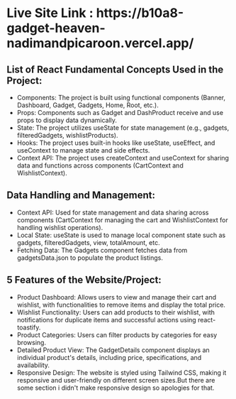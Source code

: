 <h1>Live Site Link : https://b10a8-gadget-heaven-nadimandpicaroon.vercel.app/ </h1>

<h2> List of React Fundamental Concepts Used in the Project:</h2>
<ul>
<li>
Components: The project is built using functional components (Banner, Dashboard, Gadget, Gadgets, Home, Root, etc.).
</li>
<li>Props: Components such as Gadget and DashProduct receive and use props to display data dynamically.</li>
<li>State: The project utilizes useState for state management (e.g., gadgets, filteredGadgets, wishlistProducts).</li>
<li>Hooks: The project uses built-in hooks like useState, useEffect, and useContext to manage state and side effects.</li>
<li>Context API: The project uses createContext and useContext for sharing data and functions across components (CartContext and WishlistContext).</li>
</ul>

<h2> Data Handling and Management:</h2><ul>
<li>
Context API: Used for state management and data sharing across components (CartContext for managing the cart and WishlistContext for handling wishlist operations).</li>
<li>Local State: useState is used to manage local component state such as gadgets, filteredGadgets, view, totalAmount, etc.</li>
<li>Fetching Data: The Gadgets component fetches data from gadgetsData.json to populate the product listings.</li>
</ul>

<h2> 5 Features of the Website/Project:</h2>
<ul>
<li>
Product Dashboard: Allows users to view and manage their cart and wishlist, with functionalities to remove items and display the total price.
</li>
<li>Wishlist Functionality: Users can add products to their wishlist, with notifications for duplicate items and successful actions using react-toastify.</li>
<li>Product Categories: Users can filter products by categories for easy browsing.</li>
<li>Detailed Product View: The GadgetDetails component displays an individual product's details, including price, specifications, and availability.</li>
<li>Responsive Design: The website is styled using Tailwind CSS, making it responsive and user-friendly on different screen sizes.But there are some section i didn't make responsive design so apologies for that.</li>
</ul>
